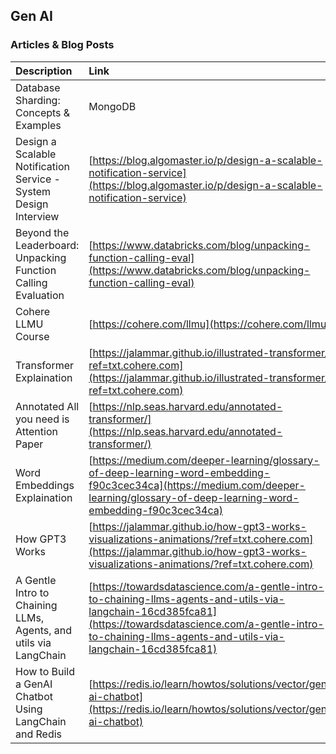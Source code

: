 ## Gen AI


### Articles & Blog Posts 


| Description                                                      | Link                                                                                                                                                                                                                     |
| :----------------------------------------------------------------- | :------------------------------------------------------------------------------------------------------------------------------------------------------------------------------------------------------------------------- |
| Database Sharding: Concepts & Examples | MongoDB | [https://www.mongodb.com/resources/products/capabilities/database-sharding-explained](https://www.mongodb.com/resources/products/capabilities/database-sharding-explained) |
| Design a Scalable Notification Service - System Design Interview | [https://blog.algomaster.io/p/design-a-scalable-notification-service](https://blog.algomaster.io/p/design-a-scalable-notification-service) |
| Beyond the Leaderboard: Unpacking Function Calling Evaluation | [https://www.databricks.com/blog/unpacking-function-calling-eval](https://www.databricks.com/blog/unpacking-function-calling-eval) |
| Cohere LLMU Course                                               | [https://cohere.com/llmu](https://cohere.com/llmu)                                                                                                                                                                       |
| Transformer Explaination                                         | [https://jalammar.github.io/illustrated-transformer/?ref=txt.cohere.com](https://jalammar.github.io/illustrated-transformer/?ref=txt.cohere.com)                                                                         |
| Annotated All you need is Attention Paper                        | [https://nlp.seas.harvard.edu/annotated-transformer/](https://nlp.seas.harvard.edu/annotated-transformer/)                                                                                                               |
| Word Embeddings Explaination                                     | [https://medium.com/deeper-learning/glossary-of-deep-learning-word-embedding-f90c3cec34ca](https://medium.com/deeper-learning/glossary-of-deep-learning-word-embedding-f90c3cec34ca)                                     |
| How GPT3 Works                                                   | [https://jalammar.github.io/how-gpt3-works-visualizations-animations/?ref=txt.cohere.com](https://jalammar.github.io/how-gpt3-works-visualizations-animations/?ref=txt.cohere.com)                                       |
| A Gentle Intro to Chaining LLMs, Agents, and utils via LangChain | [https://towardsdatascience.com/a-gentle-intro-to-chaining-llms-agents-and-utils-via-langchain-16cd385fca81](https://towardsdatascience.com/a-gentle-intro-to-chaining-llms-agents-and-utils-via-langchain-16cd385fca81) |
| How to Build a GenAI Chatbot Using LangChain and Redis | [https://redis.io/learn/howtos/solutions/vector/gen-ai-chatbot](https://redis.io/learn/howtos/solutions/vector/gen-ai-chatbot) |

